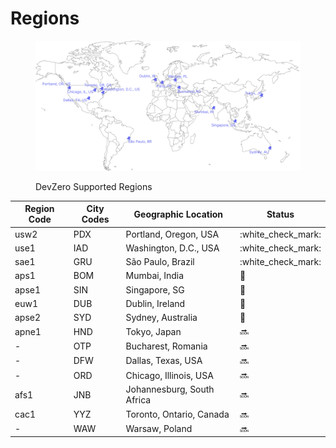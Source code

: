 # Regions

<figure><img src="../.gitbook/assets/edge-regions.png" alt=""><figcaption><p>DevZero Supported Regions</p></figcaption></figure>

| Region Code | City Codes  | Geographic Location            | Status               |
| ----------- | ------------| ------------------------------ | -------------------- |
| usw2        | PDX         | Portland, Oregon, USA          | :white\_check\_mark: |
| use1        | IAD         | Washington, D.C., USA          | :white\_check\_mark: |
| sae1        | GRU         | São Paulo, Brazil              | :white\_check\_mark: |
| aps1        | BOM         | Mumbai, India                  | :construction:       |
| apse1       | SIN         | Singapore, SG                  | :construction:       |
| euw1        | DUB         | Dublin, Ireland                | :construction:       |
| apse2       | SYD         | Sydney, Australia              | :construction:       |
| apne1       | HND         | Tokyo, Japan                   | :soon:               |
| -           | OTP         | Bucharest, Romania             | :soon:               |
| -           | DFW         | Dallas, Texas, USA             | :soon:               |
| -           | ORD         | Chicago, Illinois, USA         | :soon:               |
| afs1        | JNB         | Johannesburg, South Africa     | :soon:               |
| cac1        | YYZ         | Toronto, Ontario, Canada       | :soon:               |
| -           | WAW         | Warsaw, Poland                 | :soon:               |
